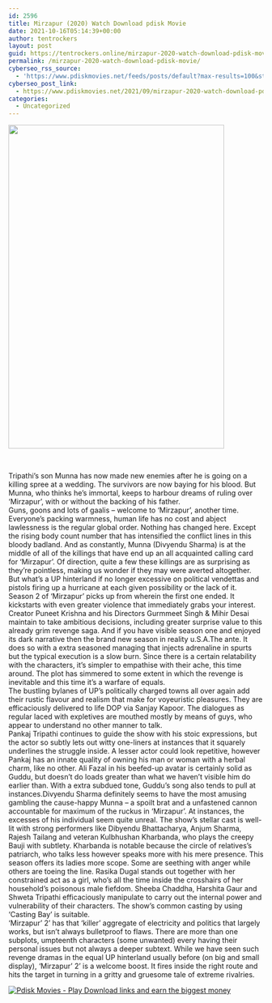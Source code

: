 ```yaml
---
id: 2596
title: Mirzapur (2020) Watch Download pdisk Movie
date: 2021-10-16T05:14:39+00:00
author: tentrockers
layout: post
guid: https://tentrockers.online/mirzapur-2020-watch-download-pdisk-movie/
permalink: /mirzapur-2020-watch-download-pdisk-movie/
cyberseo_rss_source:
  - 'https://www.pdiskmovies.net/feeds/posts/default?max-results=100&start-index=401'
cyberseo_post_link:
  - https://www.pdiskmovies.net/2021/09/mirzapur-2020-watch-download-pdisk-movie.html
categories:
  - Uncategorized
---
```

<div class="separator">
  <a href="https://1.bp.blogspot.com/-orrOHP92lbE/YULqZ52bJTI/AAAAAAAAAJw/N1ll1qHYShEJqEjv0czrqS7iVmLazadwgCLcBGAsYHQ/s375/ujt.jpg" imageanchor="1"><img loading="lazy" border="0" data-original-height="375" data-original-width="250" height="640" src="https://1.bp.blogspot.com/-orrOHP92lbE/YULqZ52bJTI/AAAAAAAAAJw/N1ll1qHYShEJqEjv0czrqS7iVmLazadwgCLcBGAsYHQ/w426-h640/ujt.jpg" width="426" /></a>
</div>

<span><br /></span>

<div>
  <div>
    <span>Tripathi’s son Munna has now made new enemies after he is going on a killing spree at a wedding. The survivors are now baying for his blood. But Munna, who thinks he&#8217;s immortal, keeps to harbour dreams of ruling over ‘Mirzapur’, with or without the backing of his father.</span>
  </div>
  
  <div>
    <span>Guns, goons and lots of gaalis &#8211; welcome to ‘Mirzapur’, another time. Everyone’s packing warmness, human life has no cost and abject lawlessness is the regular global order. Nothing has changed here. Except the rising body count number that has intensified the conflict lines in this bloody badland. And as constantly, Munna (Divyendu Sharma) is at the middle of all of the killings that have end up an all acquainted calling card for ‘Mirzapur’. Of direction, quite a few these killings are as surprising as they&#8217;re pointless, making us wonder if they may were averted altogether. But what’s a UP hinterland if no longer excessive on political vendettas and pistols firing up a hurricane at each given possibility or the lack of it.</span>
  </div>
  
  <div>
    <span>Season 2 of ‘Mirzapur’ picks up from wherein the first one ended. It kickstarts with even greater violence that immediately grabs your interest. Creator Puneet Krishna and his Directors Gurmmeet Singh & Mihir Desai maintain to take ambitious decisions, including greater surprise value to this already grim revenge saga. And if you have visible season one and enjoyed its dark narrative then the brand new season in reality u.S.A.The ante. It does so with a extra seasoned managing that injects adrenaline in spurts but the typical execution is a slow burn. Since there is a certain relatability with the characters, it’s simpler to empathise with their ache, this time around. The plot has simmered to some extent in which the revenge is inevitable and this time it’s a warfare of equals.</span>
  </div>
  
  <div>
    <span>The bustling bylanes of UP’s politically charged towns all over again add their rustic flavour and realism that make for voyeuristic pleasures. They are efficaciously delivered to life DOP via Sanjay Kapoor. The dialogues as regular laced with expletives are mouthed mostly by means of guys, who appear to understand no other manner to talk.</span>
  </div>
  
  <div>
    <span>Pankaj Tripathi continues to guide the show with his stoic expressions, but the actor so subtly lets out witty one-liners at instances that it squarely underlines the struggle inside. A lesser actor could look repetitive, however Pankaj has an innate quality of owning his man or woman with a herbal charm, like no other. Ali Fazal in his beefed-up avatar is certainly solid as Guddu, but doesn’t do loads greater than what we haven’t visible him do earlier than. With a extra subdued tone, Guddu’s song also tends to pull at instances.Divyendu Sharma definitely seems to have the most amusing gambling the cause-happy Munna – a spoilt brat and a unfastened cannon accountable for maximum of the ruckus in ‘Mirzapur’. At instances, the excesses of his individual seem quite unreal. The show’s stellar cast is well-lit with strong performers like Dibyendu Bhattacharya, Anjum Sharma, Rajesh Tailang and veteran Kulbhushan Kharbanda, who plays the creepy Bauji with subtlety. Kharbanda is notable because the circle of relatives’s patriarch, who talks less however speaks more with his mere presence. This season offers its ladies more scope. Some are seething with anger while others are toeing the line. Rasika Dugal stands out together with her constrained act as a girl, who&#8217;s all the time inside the crosshairs of her household’s poisonous male fiefdom. Sheeba Chaddha, Harshita Gaur and Shweta Tripathi efficaciously manipulate to carry out the internal power and vulnerability of their characters. The show’s common casting by using ‘Casting Bay’ is suitable.</span>
  </div>
  
  <div>
    <span>‘Mirzapur’ 2’ has that ‘killer’ aggregate of electricity and politics that largely works, but isn&#8217;t always bulletproof to flaws. There are more than one subplots, umpteenth characters (some unwanted) every having their personal issues but not always a deeper subtext. While we have seen such revenge dramas in the equal UP hinterland usually before (on big and small display), ‘Mirzapur’ 2’ is a welcome boost. It fires inside the right route and hits the target in turning in a gritty and gruesome tale of extreme rivalries.</span>
  </div>
</div>

[![](https://1.bp.blogspot.com/-KJZYdQTn3nw/YS8VdIdXMyI/AAAAAAAAaw4/BR8dsGkpxw0T8C_4G4ALfMA7cP79KN3kwCLcBGAsYHQ/w400-h58/play_download_buttuons-removebg-preview.png "Pdisk Movies - Play Download links and earn the biggest money")](https://kofilink.com/1/bnYybDRsMDAxYTU5?dn=1)
